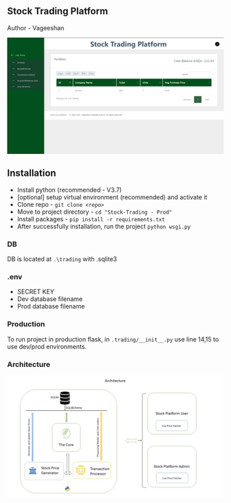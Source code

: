 ## Stock Trading Platform 
 
 Author - Vageeshan

![User Home](https://github.com/vagi8/Stock-Trading/blob/main/user_home.PNG?raw=true)

## Installation
 - Install python (recommended - V3.7)
 - [optional] setup virtual environment (recommended) and activate it
 - Clone repo - `git clone <repo>`
 - Move to project directory - `cd "Stock-Trading - Prod"`
 - Install packages - `pip install -r requirements.txt`
 - After successfully installation, run the project `python wsgi.py`

### DB
DB is located at `.\trading` with .sqlite3

### .env
- SECRET KEY
- Dev database filename
- Prod database filename

### Production

To run project in production flask, in `.trading/__init__.py` use line 14,15 to use dev/prod environments.

### Architecture

![Architecture](https://github.com/vagi8/Stock-Trading/blob/main/architecture.jpeg?raw=true)
